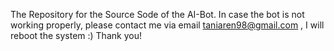 The Repository for the Source Sode of the AI-Bot.
In case the bot is not working properly, please contact me via email taniaren98@gmail.com , I will reboot the system :) 
Thank you!
